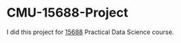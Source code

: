 # CMU-15688-Project

I did this project for <a href="http://www.datasciencecourse.org/">15688</a> Practical Data Science course. 
